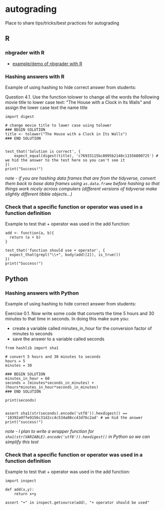 # autograding

Place to share tips/tricks/best practices for autograding

## R

### nbgrader with R
- [example/demo of nbgrader with R](https://github.com/ttimbers/nbgrader_r_demo)

### Hashing answers with R
Example of using hashing to hide correct answer from students:

Question 4.1. Use the function tolower to change all the words the following movie title to lower case text: "The House with a Clock in Its Walls" and assign the lower case text the name title

```{r}
import digest

# change movie title to lower case using tolower
### BEGIN SOLUTION
title <- tolower("The House with a Clock in Its Walls")
### END SOLUTION


test_that('Solution is correct', {
    expect_equal(digest(title), 'c76933115bc8095b2140c11556800725') # we hid the answer to the test here so you can't see it
})
print("Success!")
```

*note - if you are hashing data frames that are from the tidyverse, convert them back to base data frames using `as.data.frame` before hashing so that things work nicely across computers (different versions of tidyverse make slightly different tibble objects...)*

### Check that a specific function or operator was used in a function definition

Example to test that + operator was used in the add function:
```{r}
add <- function(a, b){
  return (a + b)
}

test_that('function should use + operator', {
  expect_that(grepl("\\+", body(add)[2]), is_true())
})
print("Success!")
```

## Python

### Hashing answers with Python
Example of using hashing to hide correct answer from students:

Exercise 0.1. Now write some code that converts the time 5 hours and 30 minutes to that time in seconds. In doing this make sure you:
  - create a variable called minutes_in_hour for the conversion factor of minutes to seconds
  - save the answer to a variable called seconds

```{python}
from hashlib import sha1

# convert 5 hours and 30 minutes to seconds
hours = 5
minutes = 30 

### BEGIN SOLUTION
minutes_in_hour = 60
seconds = (minutes*seconds_in_minutes) + (hours*minutes_in_hour*seconds_in_minutes)
### END SOLUTION

print(seconds)


assert sha1(str(seconds).encode('utf8')).hexdigest() == '10392a9ffe9156c31d2cc4c534a08cc43d76c2ad' # we hid the answer 
print("success!")

```

*note - I plan to write a wrapper function for `sha1(str(VARIABLE).encode('utf8')).hexdigest()` in Python so we can simplify this test*


### Check that a specific function or operator was used in a function definition

Example to test that + operator was used in the add function:
```{python}
import inspect

def add(x,y):
    return x+y

assert "+" in inspect.getsource(add), "+ operator should be used"
```
